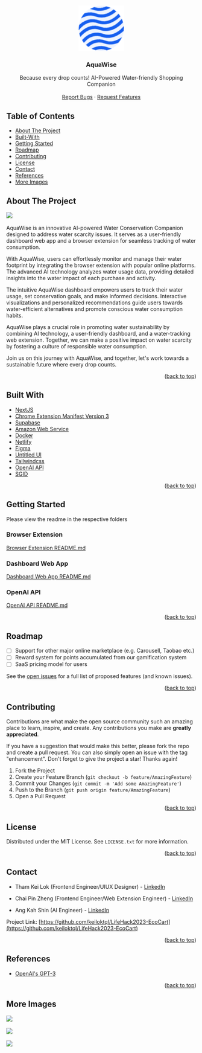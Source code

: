 <br />
<div id="top"></div>

<!-- PROJECT LOGO -->
<br />
<div align="center">
  <a href="https://github.com/Ducksss/HackLah2023-AquaWise">
    <img src="web-app/public/android-chrome-512x512.png" alt="Logo" width="120" height="120">
  </a>

<h3 align="center">AquaWise</h3>

  <p align="center">
    Because every drop counts! AI-Powered Water-friendly Shopping Companion
    <br />
    <br />
    <a href="https://github.com/Ducksss/HackLah2023-AquaWise/issues">Report Bugs</a>
    ·
    <a href="https://github.com/Ducksss/HackLah2023-AquaWise/issues">Request Features</a>
  </p>
</div>

<!-- TABLE OF CONTENTS -->

## Table of Contents

- [About The Project](#about-the-project)
- [Built-With](#built-with)
- [Getting Started](#getting-started)
- [Roadmap](#roadmap)
- [Contributing](#contributing)
- [License](#license)
- [Contact](#contact)
- [References](#references)
- [More Images](#more-images)

<!-- ABOUT THE PROJECT -->

## About The Project

<a href="#about-the-project"></a>

![](https://github.com/Ducksss/HackLah2023-AquaWise/blob/main/promotion/poster-1.png)

AquaWise is an innovative AI-powered Water Conservation Companion designed to address water scarcity issues. It serves as a user-friendly dashboard web app and a browser extension for seamless tracking of water consumption.

With AquaWise, users can effortlessly monitor and manage their water footprint by integrating the browser extension with popular online platforms. The advanced AI technology analyzes water usage data, providing detailed insights into the water impact of each purchase and activity.

The intuitive AquaWise dashboard empowers users to track their water usage, set conservation goals, and make informed decisions. Interactive visualizations and personalized recommendations guide users towards water-efficient alternatives and promote conscious water consumption habits.

AquaWise plays a crucial role in promoting water sustainability by combining AI technology, a user-friendly dashboard, and a water-tracking web extension. Together, we can make a positive impact on water scarcity by fostering a culture of responsible water consumption.

Join us on this journey with AquaWise, and together, let's work towards a sustainable future where every drop counts.

<p align="right">(<a href="#top">back to top</a>)</p>

## Built With

<a href="#built-with"></a>

- [NextJS](https://nextjs.org)
- [Chrome Extension Manifest Version 3](https://developer.chrome.com/docs/extensions/mv3/intro)
- [Supabase](https://supabase.com)
- [Amazon Web Service](https://aws.amazon.com)
- [Docker](https://www.docker.com)
- [Netlify](https://www.netlify.com)
- [Figma](https://www.figma.com)
- [Untitled UI](https://www.untitledui.com)
- [Tailwindcss](https://tailwindcss.com)
- [OpenAI API](https://openai.com/api)
- [SGID](https://www.id.gov.sg)

<p align="right">(<a href="#top">back to top</a>)</p>

<!-- GETTING STARTED -->

## Getting Started

Please view the readme in the respective folders

### Browser Extension

<a href="extensions/README.md">Browser Extension README.md</a>

### Dashboard Web App

<a href="web-app/README.md">Dashboard Web App README.md</a>

### OpenAI API

<a href="backend/README.md">OpenAI API README.md</a>

<p align="right">(<a href="#top">back to top</a>)</p>

<!-- ROADMAP -->

## Roadmap

- [ ] Support for other major online marketplace (e.g. Carousell, Taobao etc.)
- [ ] Reward system for points accumulated from our gamification system
- [ ] SaaS pricing model for users

See the [open issues](https://github.com/Ducksss/HacknRoll2023-Robin-Hood/issues) for a full list of proposed features (and known issues).

<p align="right">(<a href="#top">back to top</a>)</p>

<!-- CONTRIBUTING -->

## Contributing

Contributions are what make the open source community such an amazing place to learn, inspire, and create. Any contributions you make are **greatly appreciated**.

If you have a suggestion that would make this better, please fork the repo and create a pull request. You can also simply open an issue with the tag "enhancement".
Don't forget to give the project a star! Thanks again!

1. Fork the Project
2. Create your Feature Branch (`git checkout -b feature/AmazingFeature`)
3. Commit your Changes (`git commit -m 'Add some AmazingFeature'`)
4. Push to the Branch (`git push origin feature/AmazingFeature`)
5. Open a Pull Request

<p align="right">(<a href="#top">back to top</a>)</p>

<!-- LICENSE -->

## License

Distributed under the MIT License. See `LICENSE.txt` for more information.

<p align="right">(<a href="#top">back to top</a>)</p>

<!-- CONTACT -->

## Contact

- Tham Kei Lok (Frontend Engineer/UIUX Designer) - [LinkedIn](https://www.linkedin.com/in/keiloktql/)

- Chai Pin Zheng (Frontend Engineer/Web Extension Engineer) - [LinkedIn](https://www.linkedin.com/in/chai-pin-zheng-5610921aa/)

- Ang Kah Shin (AI Engineer) - [LinkedIn](https://www.linkedin.com/in/kahshinang/)

Project Link: [https://github.com/keiloktql/LifeHack2023-EcoCart](https://github.com/keiloktql/LifeHack2023-EcoCart)

<p align="right">(<a href="#top">back to top</a>)</p>

<!-- References -->

## References

- [OpenAI's GPT-3](https://openai.com/api/)

<p align="right">(<a href="#top">back to top</a>)</p>

## More Images

![](https://github.com/Ducksss/HackLah2023-AquaWise/blob/main/promotion/poster-2.png)

![](https://github.com/Ducksss/HackLah2023-AquaWise/blob/main/promotion/poster-3.png)

![](https://github.com/Ducksss/HackLah2023-AquaWise/blob/main/promotion/poster-4.png)
